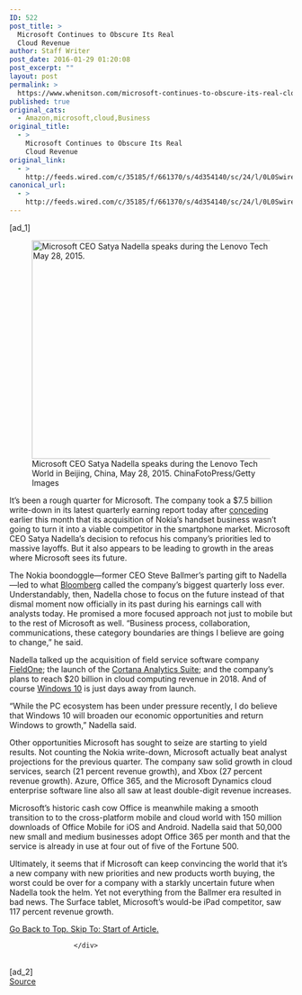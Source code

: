 ```yaml
---
ID: 522
post_title: >
  Microsoft Continues to Obscure Its Real
  Cloud Revenue
author: Staff Writer
post_date: 2016-01-29 01:20:08
post_excerpt: ""
layout: post
permalink: >
  https://www.whenitson.com/microsoft-continues-to-obscure-its-real-cloud-revenue/
published: true
original_cats:
  - Amazon,microsoft,cloud,Business
original_title:
  - >
    Microsoft Continues to Obscure Its Real
    Cloud Revenue
original_link:
  - >
    http://feeds.wired.com/c/35185/f/661370/s/4d354140/sc/24/l/0L0Swired0N0C20A160C0A10Cmicrosoft0Econtinues0Eto0Eobscure0Eits0Ereal0Ecloud0Erevenue0C/story01.htm
canonical_url:
  - >
    http://feeds.wired.com/c/35185/f/661370/s/4d354140/sc/24/l/0L0Swired0N0C20A160C0A10Cmicrosoft0Econtinues0Eto0Eobscure0Eits0Ereal0Ecloud0Erevenue0C/story01.htm
---
```

 [ad_1]
<br><div id="start-of-content"><article class="content link-underline relative body-copy border-b pad-b-50" data-js="content" itemprop="articleBody" readability="72.313829787234"><figure attachment_1813626="" class="wp-caption landscape alignnone  relative" data-js="fader"><a href="http://www.wired.com/wp-content/uploads/2015/07/GettyImages-474971420.jpg"><img src="http://www.whenitson.com/wp-content/uploads/2016/01/Microsoft-Continues-to-Obscure-Its-Real-Cloud-Revenue.jpg" alt="Microsoft CEO Satya Nadella speaks during the Lenovo Tech World in Beijing, China, May 28, 2015. " width="582" height="388" class="size-default-top-art wp-image-1813626"/></a><figcaption class="wp-caption-text link-underline">Microsoft CEO Satya Nadella speaks during the Lenovo Tech World in Beijing, China, May 28, 2015.  <span class="credit link-underline-sm"><span aria-hidden="true" class="ui ui-photo inline-block ui-credit relative opacity-5 marg-r-micro"/> ChinaFotoPress/Getty Images</span></figcaption></figure><p>It’s been a rough quarter for Microsoft. The company took a $7.5 billion write-down in its latest quarterly earning report today after <a href="http://www.wired.com/2015/07/microsoft-phone-job-cuts/">conceding</a> earlier this month that its acquisition of Nokia’s handset business wasn’t going to turn it into a viable competitor in the smartphone market. Microsoft CEO Satya Nadella’s decision to refocus his company’s priorities led to massive layoffs. But it also appears to be leading to growth in the areas where Microsoft sees its future.</p>
<p>The Nokia boondoggle—former CEO Steve Ballmer’s parting gift to Nadella—led to what <a href="http://www.bloomberg.com/news/articles/2015-07-21/microsoft-posts-largest-ever-net-loss-after-nokia-writedown">Bloomberg</a> called the company’s biggest quarterly loss ever. Understandably, then, Nadella chose to focus on the future instead of that dismal moment now officially in its past during his earnings call with analysts today. He promised a more focused approach not just to mobile but to the rest of Microsoft as well. “Business process, collaboration, communications, these category boundaries are things I believe are going to change,” he said.</p>
<p>Nadella talked up the acquisition of field service software company <a href="http://blogs.microsoft.com/blog/2015/07/16/microsoft-acquires-fieldone-global-provider-of-field-service-management-solutions-for-the-enterprise/">FieldOne</a>; the launch of the <a href="http://azure.microsoft.com/blog/2015/07/13/announcing-cortana-analytics-suite-and-new-partner-investments-at-wpc-2015">Cortana Analytics Suite</a>; and the company’s plans to reach $20 billion in cloud computing revenue in 2018. And of course <a href="http://www.wired.com/2015/06/microsoft-says-windows-10-will-arrive-july-29/">Windows 10</a> is just days away from launch.</p>
<p>“While the PC ecosystem has been under pressure recently, I do believe that Windows 10 will broaden our economic opportunities and return Windows to growth,” Nadella said.</p>
<p>Other opportunities Microsoft has sought to seize are starting to yield results. Not counting the Nokia write-down, Microsoft actually beat analyst projections for the previous quarter. The company saw solid growth in cloud services, search (21 percent revenue growth), and Xbox (27 percent revenue growth). Azure, Office 365, and the Microsoft Dynamics cloud enterprise software line also all saw at least double-digit revenue increases. </p>
<p>Microsoft’s historic cash cow Office is meanwhile making a smooth transition to to the cross-platform mobile and cloud world with 150 million downloads of Office Mobile for iOS and Android. Nadella said that 50,000 new small and medium businesses adopt Office 365 per month and that the service is already in use at four out of five of the Fortune 500. </p>
<p>Ultimately, it seems that if Microsoft can keep convincing the world that it’s a new company with new priorities and new products worth buying, the worst could be over for a company with a starkly uncertain future when Nadella took the helm. Yet not everything from the Ballmer era resulted in bad news. The Surface tablet, Microsoft’s would-be iPad competitor, saw 117 percent revenue growth.</p>
							<a class="visually-hidden skip-to-text-link focusable bg-white" href="#start-of-content">Go Back to Top. Skip To: Start of Article.</a>
						</article>


					</div>
<br>[ad_2]
<br><a href="http://feeds.wired.com/c/35185/f/661370/s/4d354140/sc/24/l/0L0Swired0N0C20A160C0A10Cmicrosoft0Econtinues0Eto0Eobscure0Eits0Ereal0Ecloud0Erevenue0C/story01.htm">Source </a>